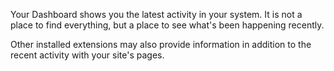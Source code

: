 Your Dashboard shows you the latest activity in your system. It is not a place
to find everything, but a place to see what's been happening recently.

Other installed extensions may also provide information in addition to the recent
activity with your site's pages.